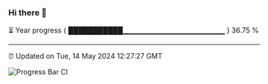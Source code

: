 ### Hi there 👋

⏳ Year progress { ███████████▁▁▁▁▁▁▁▁▁▁▁▁▁▁▁▁▁▁▁ } 36.75 %

---

⏰ Updated on Tue, 14 May 2024 12:27:27 GMT

![Progress Bar CI](https://github.com/liununu/liununu/workflows/Progress%20Bar%20CI/badge.svg)
